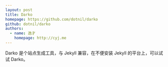 ```yaml
---
layout: post
title: Darko
homepage: https://github.com/dotnil/darko
github: dotnil/darko
authors:
  - name: 逸才
    homepage: http://cyj.me
---
```


Darko 是个站点生成工具，与 Jekyll 兼容，在不便安装 Jekyll 的平台上，可以试试 Darko。
